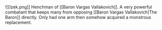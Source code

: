 ![[Izek.png]]
Henchman of [[Baron Vargas Vallakovich]]. A very powerful combatant that keeps many from opposing [[Baron Vargas Vallakovich|The Baron]] directly. Only had one arm then somehow acquired a monstrous replacement.